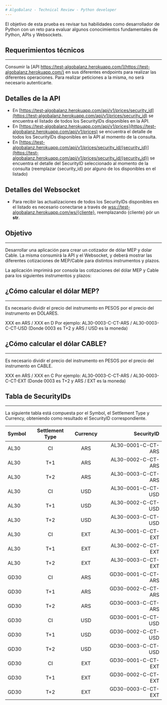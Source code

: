 ```yaml
---
# AlgoBalanz - Technical Review - Python developer 
---
```

El objetivo de esta prueba es revisar tus habilidades como desarrollador de Python con un reto para evaluar algunos conocimientos fundamentales de Python, APIs y Websockets.

## Requerimientos técnicos
---
Consumir la [API https://test-algobalanz.herokuapp.com/](https://test-algobalanz.herokuapp.com/) en sus diferentes endpoints para realizar las diferentes operaciones. Para realizar peticiones a la misma, no será necesario autenticarte. 

## Detalles de la API

- En [https://test-algobalanz.herokuapp.com/api/v1/prices/security_id](https://test-algobalanz.herokuapp.com/api/v1/prices/security_id) se encuentra el listado de todos los SecurityIDs disponibles en la API. 
- En [https://test-algobalanz.herokuapp.com/api/v1/prices](https://test-algobalanz.herokuapp.com/api/v1/prices) se encuentra el detalle de todos los SecurityIDs disponibles en la API al momento de la consulta.
- En [https://test-algobalanz.herokuapp.com/api/v1/prices/security_id/{security_id}](https://test-algobalanz.herokuapp.com/api/v1/prices/security_id/{security_id}) se encuentra el detalle del SecurityID seleccionado al momento de la consulta (reemplazar {security_id} por alguno de los disponibles en el listado)

## Detalles del Websocket

- Para recibir las actualizaciones de todos los SecurityIDs disponibles en el listado es necesario conectarse a través de [wss://test-algobalanz.herokuapp.com/ws/{cliente}](wss://test-algobalanz.herokuapp.com/ws/{cliente}), reemplazando {cliente} pór un **str**.

## Objetivo
---
Desarrollar una aplicación para crear un cotizador de dólar MEP y dolar Cable. La misma consumirá la API y el Websocket, y deberá mostrar las diferentes cotizaciones de MEP/Cable para distintos instrumentos y plazos. 


La aplicación imprimirá por consola las cotizaciones del dólar MEP y Cable para los siguientes instrumentos y plazos:  

## ¿Cómo calcular el dólar MEP?
---
Es necesario dividir el precio del instrumento en PESOS por el precio del instrumento en DÓLARES.

XXX en ARS / XXX en D
Por ejemplo: AL30-0003-C-CT-ARS / AL30-0003-C-CT-USD (Donde 0003 es T+2 y ARS / USD es la moneda)

## ¿Cómo calcular el dólar CABLE?
---
Es necesario dividir el precio del instrumento en PESOS por el precio del instrumento en CABLE.

XXX en ARS / XXX en C
Por ejemplo: AL30-0003-C-CT-ARS / AL30-0003-C-CT-EXT (Donde 0003 es T+2 y ARS / EXT es la moneda)

## Tabla de SecurityIDs
---
La siguiente tabla está compuesta por el Symbol, el Settlement Type y Currency, obteniendo como resultado el SecurityID correspondiente.

<center>

|Symbol|    Settlement Type   | Currency | SecurityID |
|:------|:---------------:|:------:|------:|
| AL30 | CI | ARS | AL30-0001-C-CT-ARS |
| AL30 | T+1 | ARS | AL30-0002-C-CT-ARS |
| AL30 | T+2 | ARS | AL30-0003-C-CT-ARS |
| AL30 | CI | USD | AL30-0001-C-CT-USD |
| AL30 | T+1 | USD | AL30-0002-C-CT-USD |
| AL30 | T+2 | USD | AL30-0003-C-CT-USD |
| AL30 | CI | EXT | AL30-0001-C-CT-EXT |
| AL30 | T+1 | EXT | AL30-0002-C-CT-EXT |
| AL30 | T+2 | EXT | AL30-0003-C-CT-EXT |
| GD30 | CI | ARS | GD30-0001-C-CT-ARS |
| GD30 | T+1 | ARS | GD30-0002-C-CT-ARS |
| GD30 | T+2 | ARS | GD30-0003-C-CT-ARS |
| GD30 | CI | USD | GD30-0001-C-CT-USD |
| GD30 | T+1 | USD | GD30-0002-C-CT-USD |
| GD30 | T+2 | USD | GD30-0003-C-CT-USD |
| GD30 | CI | EXT | GD30-0001-C-CT-EXT |
| GD30 | T+1 | EXT | GD30-0002-C-CT-EXT |
| GD30 | T+2 | EXT | GD30-0003-C-CT-EXT |

</center>